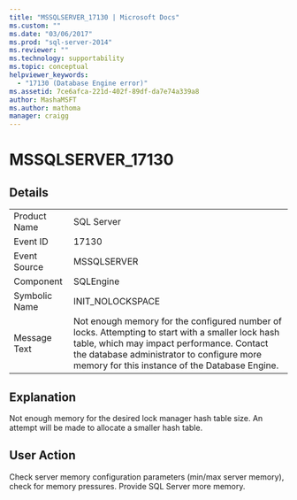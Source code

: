 ```yaml
---
title: "MSSQLSERVER_17130 | Microsoft Docs"
ms.custom: ""
ms.date: "03/06/2017"
ms.prod: "sql-server-2014"
ms.reviewer: ""
ms.technology: supportability
ms.topic: conceptual
helpviewer_keywords: 
  - "17130 (Database Engine error)"
ms.assetid: 7ce6afca-221d-402f-89df-da7e74a339a8
author: MashaMSFT
ms.author: mathoma
manager: craigg
---
```

# MSSQLSERVER_17130
    
## Details  
  
|||  
|-|-|  
|Product Name|SQL Server|  
|Event ID|17130|  
|Event Source|MSSQLSERVER|  
|Component|SQLEngine|  
|Symbolic Name|INIT_NOLOCKSPACE|  
|Message Text|Not enough memory for the configured number of locks. Attempting to start with a smaller lock hash table, which may impact performance. Contact the database administrator to configure more memory for this instance of the Database Engine.|  
  
## Explanation  
 Not enough memory for the desired lock manager hash table size.  An attempt will be made to allocate a smaller hash table.  
  
## User Action  
 Check server memory configuration parameters (min/max server memory), check for memory pressures. Provide SQL Server more memory.  
  
  
